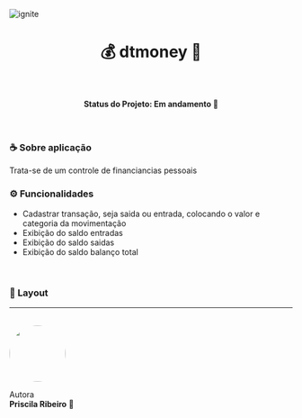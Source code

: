 
![ignite](https://user-images.githubusercontent.com/58517014/111157297-7d9c5f80-8575-11eb-8fc5-9fabbf9f6a20.png)

<h1 align="center">  💰 dtmoney 🤑 </h1>
<br>

<h4 align="center"> 
   Status do Projeto: <b> Em andamento 🚧</b>
</h4>
<br>

<h3> ☕ Sobre aplicação </h3>
Trata-se de um controle de financiancias pessoais
<br>

<h3> ⚙️ Funcionalidades </h3>

<ul>

<li>Cadastrar transação, seja saida ou entrada, colocando o valor e categoria da movimentação</li>

<li>Exibição do saldo entradas</li>

<li>Exibição do saldo saidas</li>

<li>Exibição do saldo balanço total</li>


</ul>
<br>
<h3>🎨 Layout </h3>



________________________________
<br>

 <img style="border-radius: 50%;" src="https://avatars2.githubusercontent.com/u/58517014?s=460&u=f92dd89c212d6fab1a67a1ca201511a1e2ba18e9&v=4" width="100px;" alt=""/>
 <br />
 


Autora  <br> <b>Priscila Ribeiro</b> 💙
